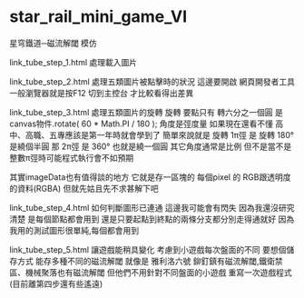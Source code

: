 # star_rail_mini_game_VI
星穹鐵道─磁流解閾 模仿

link_tube_step_1.html  處理載入圖片

link_tube_step_2.html 處理五類圖片被點擊時的狀況
這邊要開啟 網頁開發者工具
一般瀏覽器就是按F12
切到主控台
才比較看得出差異

link_tube_step_3.html 處理五類圖片的旋轉
旋轉
要點只有 轉六分之一個圓 是 canvas物件.rotate( 60 * Math.PI / 180 );
角度是弳度量
如果現在還看不懂
高中、高職、五專應該是第一年時就會學到了
簡單來說就是 旋轉 1π弳 是  旋轉 180°   是繞個半圓
那 2π弳 是 360°   也就是繞一個圓
其它角度通常是比例
但不是當不是整數π弳時可能程式執行會不如預期

其實imageData也有值得談的地方
它就是存一區塊的 每個pixel 的 RGB跟透明度的資料(RGBA)
但就先姑且先不求甚解下吧

link_tube_step_4.html 如何判斷圖形已連通
這邊我可能會有閃失
因為我還沒研究清楚
是每個節點都會用到
還是只要起點到終點的兩條分支都分別走得通就好
因為我用的測試圖形很單純,每個都會用到

link_tube_step_5.html 讓遊戲能稍具變化
考慮到小遊戲每次盤面的不同
要想個儲存方式
能存多種不同的磁流解閾
就像是 雅利洛六號 鉚釘鎮有磁流解閾,鐵衛禁區、機械聚落也有磁流解閾
但他們不用針對不同盤面的小遊戲
重寫一次遊戲程式
(目前離第四步還有些遙遠)
